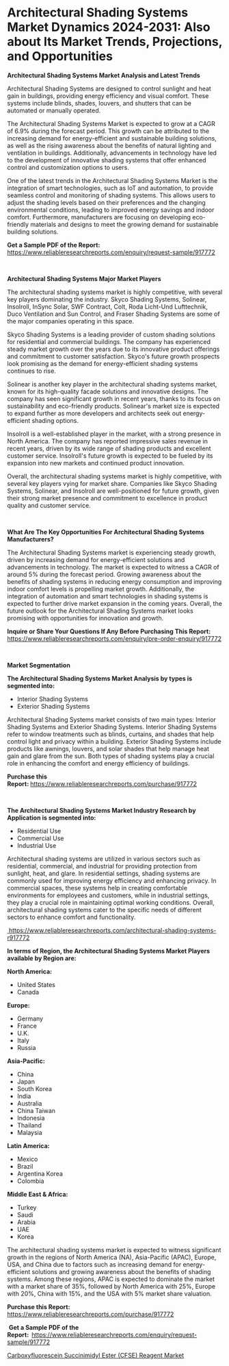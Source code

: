 <p><h1>Architectural Shading Systems Market Dynamics 2024-2031: Also about Its Market Trends, Projections, and Opportunities</h1></p><p><strong>Architectural Shading Systems Market Analysis and Latest Trends</strong></p>
<p><p>Architectural Shading Systems are designed to control sunlight and heat gain in buildings, providing energy efficiency and visual comfort. These systems include blinds, shades, louvers, and shutters that can be automated or manually operated.</p><p>The Architectural Shading Systems Market is expected to grow at a CAGR of 6.9% during the forecast period. This growth can be attributed to the increasing demand for energy-efficient and sustainable building solutions, as well as the rising awareness about the benefits of natural lighting and ventilation in buildings. Additionally, advancements in technology have led to the development of innovative shading systems that offer enhanced control and customization options to users.</p><p>One of the latest trends in the Architectural Shading Systems Market is the integration of smart technologies, such as IoT and automation, to provide seamless control and monitoring of shading systems. This allows users to adjust the shading levels based on their preferences and the changing environmental conditions, leading to improved energy savings and indoor comfort. Furthermore, manufacturers are focusing on developing eco-friendly materials and designs to meet the growing demand for sustainable building solutions.</p></p>
<p><strong>Get a Sample PDF of the Report:&nbsp;</strong> <a href="https://www.reliableresearchreports.com/enquiry/request-sample/917772">https://www.reliableresearchreports.com/enquiry/request-sample/917772</a></p>
<p>&nbsp;</p>
<p><strong>Architectural Shading Systems Major Market Players</strong></p>
<p><p>The architectural shading systems market is highly competitive, with several key players dominating the industry. Skyco Shading Systems, Solinear, Insolroll, InSync Solar, SWF Contract, Colt, Roda Licht-Und Lufttechnik, Duco Ventilation and Sun Control, and Fraser Shading Systems are some of the major companies operating in this space.</p><p>Skyco Shading Systems is a leading provider of custom shading solutions for residential and commercial buildings. The company has experienced steady market growth over the years due to its innovative product offerings and commitment to customer satisfaction. Skyco's future growth prospects look promising as the demand for energy-efficient shading systems continues to rise.</p><p>Solinear is another key player in the architectural shading systems market, known for its high-quality facade solutions and innovative designs. The company has seen significant growth in recent years, thanks to its focus on sustainability and eco-friendly products. Solinear's market size is expected to expand further as more developers and architects seek out energy-efficient shading options.</p><p>Insolroll is a well-established player in the market, with a strong presence in North America. The company has reported impressive sales revenue in recent years, driven by its wide range of shading products and excellent customer service. Insolroll's future growth is expected to be fueled by its expansion into new markets and continued product innovation.</p><p>Overall, the architectural shading systems market is highly competitive, with several key players vying for market share. Companies like Skyco Shading Systems, Solinear, and Insolroll are well-positioned for future growth, given their strong market presence and commitment to excellence in product quality and customer service.</p></p>
<p>&nbsp;</p>
<p><strong>What Are The Key Opportunities For Architectural Shading Systems Manufacturers?</strong></p>
<p><p>The Architectural Shading Systems market is experiencing steady growth, driven by increasing demand for energy-efficient solutions and advancements in technology. The market is expected to witness a CAGR of around 5% during the forecast period. Growing awareness about the benefits of shading systems in reducing energy consumption and improving indoor comfort levels is propelling market growth. Additionally, the integration of automation and smart technologies in shading systems is expected to further drive market expansion in the coming years. Overall, the future outlook for the Architectural Shading Systems market looks promising with opportunities for innovation and growth.</p></p>
<p><strong>Inquire or Share Your Questions If Any Before Purchasing This Report:</strong> <a href="https://www.reliableresearchreports.com/enquiry/pre-order-enquiry/917772">https://www.reliableresearchreports.com/enquiry/pre-order-enquiry/917772</a></p>
<p>&nbsp;</p>
<p><strong>Market Segmentation</strong></p>
<p><strong>The Architectural Shading Systems Market Analysis by types is segmented into:</strong></p>
<p><ul><li>Interior Shading Systems</li><li>Exterior Shading Systems</li></ul></p>
<p><p>Architectural Shading Systems market consists of two main types: Interior Shading Systems and Exterior Shading Systems. Interior Shading Systems refer to window treatments such as blinds, curtains, and shades that help control light and privacy within a building. Exterior Shading Systems include products like awnings, louvers, and solar shades that help manage heat gain and glare from the sun. Both types of shading systems play a crucial role in enhancing the comfort and energy efficiency of buildings.</p></p>
<p><strong>Purchase this Report:&nbsp;</strong><a href="https://www.reliableresearchreports.com/purchase/917772">https://www.reliableresearchreports.com/purchase/917772</a></p>
<p>&nbsp;</p>
<p><strong>The Architectural Shading Systems Market Industry Research by Application is segmented into:</strong></p>
<p><ul><li>Residential Use</li><li>Commercial Use</li><li>Industrial Use</li></ul></p>
<p><p>Architectural shading systems are utilized in various sectors such as residential, commercial, and industrial for providing protection from sunlight, heat, and glare. In residential settings, shading systems are commonly used for improving energy efficiency and enhancing privacy. In commercial spaces, these systems help in creating comfortable environments for employees and customers, while in industrial settings, they play a crucial role in maintaining optimal working conditions. Overall, architectural shading systems cater to the specific needs of different sectors to enhance comfort and functionality.</p></p>
<p><a href="https://www.reliableresearchreports.com/architectural-shading-systems-r917772">&nbsp;https://www.reliableresearchreports.com/architectural-shading-systems-r917772</a></p>
<p><strong>In terms of Region, the Architectural Shading Systems Market Players available by Region are:</strong></p>
<p>
    <p> <strong> North America: </strong>
        <ul>
            <li>United States</li>
            <li>Canada</li>
        </ul>
        </p> 
    <p> <strong> Europe: </strong>
        <ul>
            <li>Germany</li>
            <li>France</li>
            <li>U.K.</li>
            <li>Italy</li>
            <li>Russia</li>
        </ul>
        </p> 
    <p> <strong> Asia-Pacific: </strong>
        <ul>
            <li>China</li>
            <li>Japan</li>
            <li>South Korea</li>
            <li>India</li>
            <li>Australia</li>
            <li>China Taiwan</li>
            <li>Indonesia</li>
            <li>Thailand</li>
            <li>Malaysia</li>
        </ul>
        </p> 
    <p> <strong> Latin America: </strong>
        <ul>
            <li>Mexico</li>
            <li>Brazil</li>
            <li>Argentina Korea</li>
            <li>Colombia</li>
        </ul>
        </p> 
    <p> <strong> Middle East & Africa: </strong>
        <ul>
            <li>Turkey</li>
            <li>Saudi</li>
            <li>Arabia</li>
            <li>UAE</li>
            <li>Korea</li>
        </ul>
    </p>
    </p>
<p><p>The architectural shading systems market is expected to witness significant growth in the regions of North America (NA), Asia-Pacific (APAC), Europe, USA, and China due to factors such as increasing demand for energy-efficient solutions and growing awareness about the benefits of shading systems. Among these regions, APAC is expected to dominate the market with a market share of 35%, followed by North America with 25%, Europe with 20%, China with 15%, and the USA with 5% market share valuation.</p></p>
<p><strong>Purchase this Report: </strong><a href="https://www.reliableresearchreports.com/purchase/917772">https://www.reliableresearchreports.com/purchase/917772</a></p>
<p>&nbsp;<strong>Get a Sample PDF of the Report:&nbsp;&nbsp;</strong><a href="https://www.reliableresearchreports.com/enquiry/request-sample/917772">https://www.reliableresearchreports.com/enquiry/request-sample/917772</a></p>
<p><strong></strong></p>
<p><p><a href="https://woozy-pyroraptor-a1f.notion.site/Carboxyfluorescein-Succinimidyl-Ester-CFSE-Reagent-Market-Size-CAGR-Trends-2024-2030-897d501394514094a8b644a858a45947">Carboxyfluorescein Succinimidyl Ester (CFSE) Reagent Market</a></p></p>
